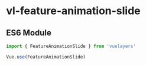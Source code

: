 # vl-feature-animation-slide

## ES6 Module

```javascript
import { FeatureAnimationSlide } from 'vuelayers'

Vue.use(FeatureAnimationSlide)
```
